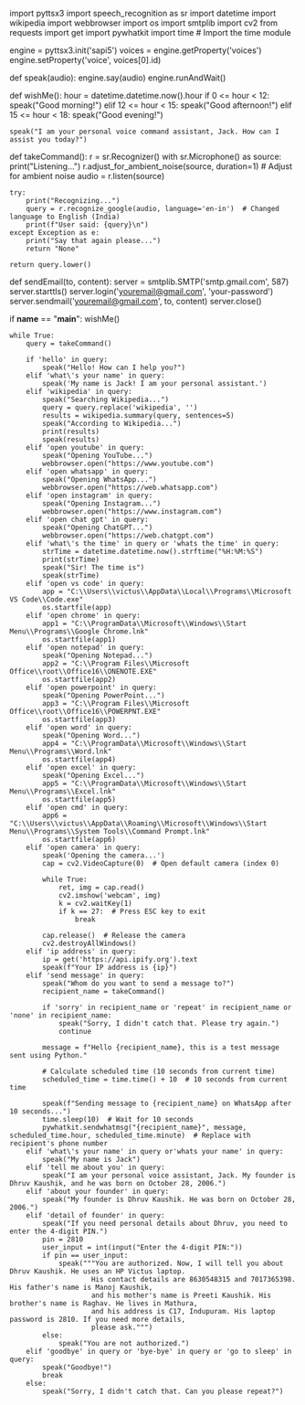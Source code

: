 import pyttsx3
import speech_recognition as sr
import datetime
import wikipedia
import webbrowser
import os
import smtplib
import cv2
from requests import get 
import pywhatkit
import time  # Import the time module

engine = pyttsx3.init('sapi5')
voices = engine.getProperty('voices')
engine.setProperty('voice', voices[0].id)

def speak(audio):
    engine.say(audio)
    engine.runAndWait()

def wishMe():
    hour = datetime.datetime.now().hour
    if 0 <= hour < 12:
        speak("Good morning!")
    elif 12 <= hour < 15:
        speak("Good afternoon!")
    elif 15 <= hour < 18:
        speak("Good evening!")

    speak("I am your personal voice command assistant, Jack. How can I assist you today?")

def takeCommand():
    r = sr.Recognizer()
    with sr.Microphone() as source:
        print("Listening...")
        r.adjust_for_ambient_noise(source, duration=1)  # Adjust for ambient noise
        audio = r.listen(source)

    try:
        print("Recognizing...")
        query = r.recognize_google(audio, language='en-in')  # Changed language to English (India)
        print(f"User said: {query}\n")
    except Exception as e:
        print("Say that again please...")
        return "None"

    return query.lower()

def sendEmail(to, content):
    server = smtplib.SMTP('smtp.gmail.com', 587)
    server.starttls()
    server.login('youremail@gmail.com', 'your-password')
    server.sendmail('youremail@gmail.com', to, content)
    server.close()

if __name__ == "__main__":
    wishMe()
    
    while True:
        query = takeCommand()

        if 'hello' in query:
            speak("Hello! How can I help you?")
        elif 'what\'s your name' in query:
            speak('My name is Jack! I am your personal assistant.')
        elif 'wikipedia' in query:
            speak("Searching Wikipedia...")
            query = query.replace('wikipedia', '')
            results = wikipedia.summary(query, sentences=5)
            speak("According to Wikipedia...")
            print(results)
            speak(results)
        elif 'open youtube' in query:
            speak("Opening YouTube...")
            webbrowser.open("https://www.youtube.com")
        elif 'open whatsapp' in query:
            speak("Opening WhatsApp...")
            webbrowser.open("https://web.whatsapp.com")
        elif 'open instagram' in query:
            speak("Opening Instagram...")
            webbrowser.open("https://www.instagram.com")
        elif 'open chat gpt' in query:
            speak("Opening ChatGPT...")
            webbrowser.open("https://web.chatgpt.com")
        elif 'what\'s the time' in query or 'whats the time' in query:
            strTime = datetime.datetime.now().strftime("%H:%M:%S")
            print(strTime)
            speak("Sir! The time is")
            speak(strTime)
        elif 'open vs code' in query:
            app = "C:\\Users\\victus\\AppData\\Local\\Programs\\Microsoft VS Code\\Code.exe"
            os.startfile(app)
        elif 'open chrome' in query:
            app1 = "C:\\ProgramData\\Microsoft\\Windows\\Start Menu\\Programs\\Google Chrome.lnk"
            os.startfile(app1)
        elif 'open notepad' in query:
            speak("Opening Notepad...")
            app2 = "C:\\Program Files\\Microsoft Office\\root\\Office16\\ONENOTE.EXE" 
            os.startfile(app2)
        elif 'open powerpoint' in query:
            speak("Opening PowerPoint...")
            app3 = "C:\\Program Files\\Microsoft Office\\root\\Office16\\POWERPNT.EXE" 
            os.startfile(app3)
        elif 'open word' in query:
            speak("Opening Word...")
            app4 = "C:\\ProgramData\\Microsoft\\Windows\\Start Menu\\Programs\\Word.lnk"
            os.startfile(app4)
        elif 'open excel' in query:
            speak("Opening Excel...")
            app5 = "C:\\ProgramData\\Microsoft\\Windows\\Start Menu\\Programs\\Excel.lnk"
            os.startfile(app5)
        elif 'open cmd' in query:
            app6 = "C:\\Users\\victus\\AppData\\Roaming\\Microsoft\\Windows\\Start Menu\\Programs\\System Tools\\Command Prompt.lnk"
            os.startfile(app6)
        elif 'open camera' in query:
            speak('Opening the camera...')
            cap = cv2.VideoCapture(0)  # Open default camera (index 0)
            
            while True:
                ret, img = cap.read()
                cv2.imshow('webcam', img)
                k = cv2.waitKey(1)
                if k == 27:  # Press ESC key to exit
                    break

            cap.release()  # Release the camera
            cv2.destroyAllWindows()
        elif 'ip address' in query:
            ip = get('https://api.ipify.org').text
            speak(f"Your IP address is {ip}")
        elif 'send message' in query:
            speak("Whom do you want to send a message to?")
            recipient_name = takeCommand()

            if 'sorry' in recipient_name or 'repeat' in recipient_name or 'none' in recipient_name:
                speak("Sorry, I didn't catch that. Please try again.")
                continue

            message = f"Hello {recipient_name}, this is a test message sent using Python."

            # Calculate scheduled time (10 seconds from current time)
            scheduled_time = time.time() + 10  # 10 seconds from current time
            
            speak(f"Sending message to {recipient_name} on WhatsApp after 10 seconds...")
            time.sleep(10)  # Wait for 10 seconds
            pywhatkit.sendwhatmsg("{recipient_name}", message, scheduled_time.hour, scheduled_time.minute)  # Replace with recipient's phone number
        elif 'what\'s your name' in query or'whats your name' in query:
            speak("My name is Jack")
        elif 'tell me about you' in query:
            speak("I am your personal voice assistant, Jack. My founder is Dhruv Kaushik, and he was born on October 28, 2006.")
        elif 'about your founder' in query:
            speak("My founder is Dhruv Kaushik. He was born on October 28, 2006.")
        elif 'detail of founder' in query:
            speak("If you need personal details about Dhruv, you need to enter the 4-digit PIN.")
            pin = 2810
            user_input = int(input("Enter the 4-digit PIN:"))
            if pin == user_input:
                speak("""You are authorized. Now, I will tell you about Dhruv Kaushik. He uses an HP Victus laptop. 
                        His contact details are 8630548315 and 7017365398. His father's name is Manoj Kaushik, 
                        and his mother's name is Preeti Kaushik. His brother's name is Raghav. He lives in Mathura, 
                        and his address is C17, Indupuram. His laptop password is 2810. If you need more details, 
                        please ask.""")
            else:
                speak("You are not authorized.")
        elif 'goodbye' in query or 'bye-bye' in query or 'go to sleep' in query:
            speak("Goodbye!")
            break
        else:
            speak("Sorry, I didn't catch that. Can you please repeat?")

